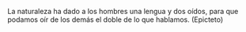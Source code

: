 La naturaleza ha dado a los hombres una lengua y dos oídos, para que podamos oír de los demás el doble de lo que hablamos. (Epicteto)
